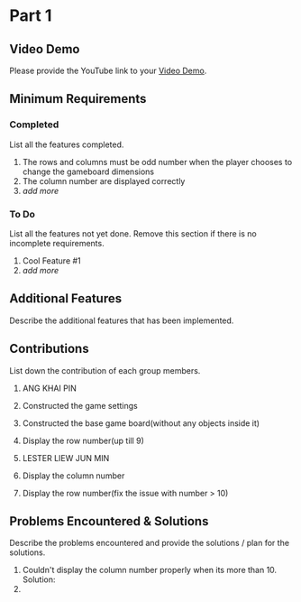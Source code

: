 # Part 1

## Video Demo

Please provide the YouTube link to your [Video Demo](https://youtube.com).

## Minimum Requirements

### Completed

List all the features completed.

1. The rows and columns must be odd number when the player chooses to change the gameboard dimensions
2. The column number are displayed correctly
3. *add more*

### To Do

List all the features not yet done. Remove this section if there is no incomplete requirements.

1. Cool Feature #1
2. *add more*

## Additional Features

Describe the additional features that has been implemented.

## Contributions

List down the contribution of each group members.

1. ANG KHAI PIN

1. Constructed the game settings
2. Constructed the base game board(without any objects inside it)
3. Display the row number(up till 9)

2. LESTER LIEW JUN MIN

1. Display the column number
2. Display the row number(fix the issue with number > 10)

## Problems Encountered & Solutions

Describe the problems encountered and provide the solutions / plan for the solutions.
1. Couldn't display the column number properly when its more than 10.
Solution: 
2. 
